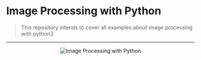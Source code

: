 # Image Processing with Python
> This repository intends to cover all examples about image processing with python3
----

<p align="center">
<img alt="Image Processing with Python" src="https://github.com/M7mdSh3banX/Image-Processing-Python/blob/master/assets/background.jpeg">
</p>
